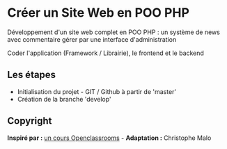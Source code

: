 # Créer un Site Web en POO PHP

Développement d'un site web complet en POO PHP : un système de news avec commentaire gérer par une interface d'administration

Coder l'application (Framework / Librairie), le frontend et le backend

## Les étapes
- Initialisation du projet - GIT / Github à partir de 'master'
- Création de la branche 'develop'

## Copyright
**Inspiré par :** [un cours Openclassrooms](https://openclassrooms.com/courses/programmez-en-oriente-objet-en-php/description-de-l-application) - **Adaptation :** Christophe Malo